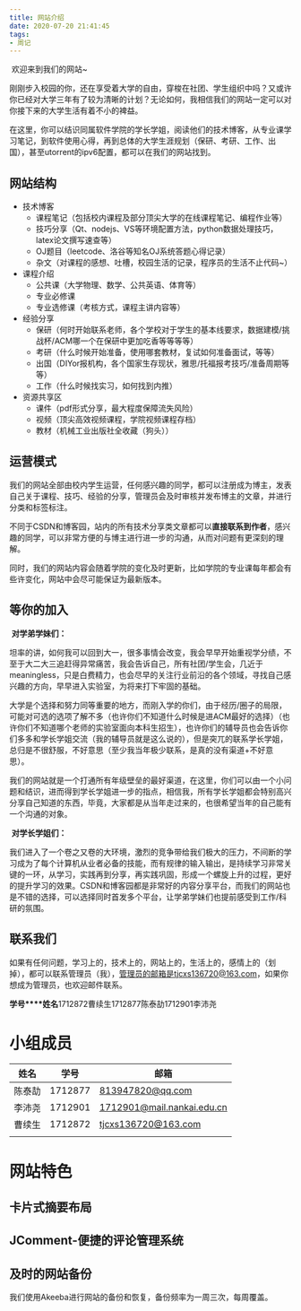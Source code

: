 ```yaml
---
title: 网站介绍
date: 2020-07-20 21:41:45
tags:
- 周记
---
```


​	欢迎来到我们的网站~

​	刚刚步入校园的你，还在享受着大学的自由，穿梭在社团、学生组织中吗？又或许你已经对大学三年有了较为清晰的计划？无论如何，我相信我们的网站一定可以对你接下来的大学生活有着不小的裨益。

​	在这里，你可以结识同属软件学院的学长学姐，阅读他们的技术博客，从专业课学习笔记，到软件使用心得，再到总体的大学生涯规划（保研、考研、工作、出国），甚至utorrent的ipv6配置，都可以在我们的网站找到。

## 网站结构

- 技术博客
  - 课程笔记（包括校内课程及部分顶尖大学的在线课程笔记、编程作业等）
  - 技巧分享（Qt、nodejs、VS等环境配置方法，python数据处理技巧，latex论文撰写速查等）
  - OJ题目（leetcode、洛谷等知名OJ系统答题心得记录）
  - 杂文（对课程的感想、吐槽，校园生活的记录，程序员的生活不止代码~）
- 课程介绍
  - 公共课（大学物理、数学、公共英语、体育等）
  - 专业必修课
  - 专业选修课（考核方式，课程主讲内容等）
- 经验分享
  - 保研（何时开始联系老师，各个学校对于学生的基本线要求，数据建模/挑战杯/ACM哪一个在保研中更加吃香等等等等）
  - 考研（什么时候开始准备，使用哪套教材，复试如何准备面试，等等）
  - 出国（DIYor报机构，各个国家生存现状，雅思/托福报考技巧/准备周期等等）
  - 工作（什么时候找实习，如何找到内推）
- 资源共享区
  - 课件（pdf形式分享，最大程度保障流失风险）
  - 视频（顶尖高效视频课程，学院视频课程存档）
  - 教材（机械工业出版社全收藏（狗头））

## 运营模式

​    我们的网站全部由校内学生运营，任何感兴趣的同学，都可以注册成为博主，发表自己关于课程、技巧、经验的分享，管理员会及时审核并发布博主的文章，并进行分类和标签标注。

​    不同于CSDN和博客园，站内的所有技术分享类文章都可以**直接联系到作者**，感兴趣的同学，可以非常方便的与博主进行进一步的沟通，从而对问题有更深刻的理解。

​    同时，我们的网站内容会随着学院的变化及时更新，比如学院的专业课每年都会有些许变化，网站中会尽可能保证为最新版本。

## 等你的加入

​    **对学弟学妹们：**

​    坦率的讲，如何我可以回到大一，很多事情会改变，我会早早开始重视学分绩，不至于大二大三追赶得异常痛苦，我会告诉自己，所有社团/学生会，几近于meaningless，只是白费精力，也会尽早的关注行业前沿的各个领域，寻找自己感兴趣的方向，早早进入实验室，为将来打下牢固的基础。

​    大学是个选择和努力同等重要的地方，而刚入学的你们，由于经历/圈子的局限，可能对可选的选项了解不多（也许你们不知道什么时候是进ACM最好的选择）（也许你们不知道哪个老师的实验室面向本科生招生），也许你们的辅导员也会告诉你们多多和学长学姐交流（我的辅导员就是这么说的），但是突兀的联系学长学姐，总归是不很舒服，不好意思（至少我当年极少联系，是真的没有渠道+不好意思）。

   我们的网站就是一个打通所有年级壁垒的最好渠道，在这里，你们可以由一个小问题和结识，进而得到学长学姐进一步的指点，相信我，所有学长学姐都会特别高兴分享自己知道的东西，毕竟，大家都是从当年走过来的，也很希望当年的自己能有一个沟通的对象。

​    **对学长学姐们：**

​    我们进入了一个卷之又卷的大环境，激烈的竞争带给我们极大的压力，不间断的学习成为了每个计算机从业者必备的技能，而有规律的输入输出，是持续学习非常关键的一环，从学习，实践再到分享，再实践巩固，形成一个螺旋上升的过程，更好的提升学习的效果。CSDN和博客园都是非常好的内容分享平台，而我们的网站也是不错的选择，可以选择同时首发多个平台，让学弟学妹们也提前感受到工作/科研的氛围。

## 联系我们

   如果有任何问题，学习上的，技术上的，网站上的，生活上的，感情上的（划掉），都可以联系管理员（我），管理员的邮箱是tjcxs136720@163.com，如果你想成为管理员，也欢迎邮件联系。





**学号****姓名**1712872曹续生1712877陈泰劼1712901李沛尧

# 小组成员

| 姓名   | 学号    | 邮箱                       |
| ------ | ------- | -------------------------- |
| 陈泰劼 | 1712877 | 813947820@qq.com           |
| 李沛尧 | 1712901 | 1712901@mail.nankai.edu.cn |
| 曹续生 | 1712872 | tjcxs136720@163.com        |
|        |         |                            |

# 



# 网站特色

## 卡片式摘要布局



## JComment-便捷的评论管理系统



## 及时的网站备份

我们使用Akeeba进行网站的备份和恢复，备份频率为一周三次，每周覆盖。